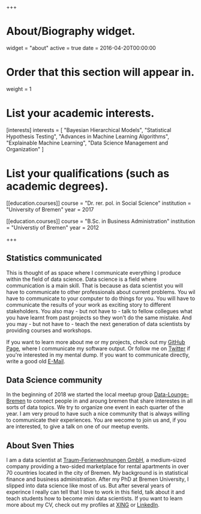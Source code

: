 +++
# About/Biography widget.
widget = "about"
active = true
date = 2016-04-20T00:00:00

# Order that this section will appear in.
weight = 1

# List your academic interests.
[interests]
  interests = [
    "Bayesian Hierarchical Models",
    "Statistical Hypothesis Testing",
    "Advances in Machine Learning Algorithms",
    "Explainable Machine Learning",
    "Data Science Management and Organization"
  ]

# List your qualifications (such as academic degrees).
[[education.courses]]
  course = "Dr. rer. pol. in Social Science"
  institution = "University of Bremen"
  year = 2017

[[education.courses]]
  course = "B.Sc. in Business Administration"
  institution = "Universtiy of Bremen"
  year = 2012
 
+++

## Statistics communicated

This is thought of as space where I communicate everything I produce within the field of data science. Data science is a field where communication is a main skill. That is because as data scientist you will have to communicate to other professionals about current problems. You wil have to communicate to your computer to do things for you. You will have to communicate the results of your work as exciting story to different stakeholders. You also may - but not have to - talk to fellow collegues what you have learnt from past projects so they won't do the same mistake. And you may - but not have to - teach the next generation of data scientists by providing courses and workshops. 

If you want to learn more about me or my projects, check out my [GitHub Page](https://github.com/ThiesDS), where I communicate my software output. Or follow me on [Twitter](https://twitter.com/Thies_DS) if you're interested in my mental dump. If you want to communicate directly, write a good old [E-Mail](mailto:thies@traum-ferienwohnungen.de).

## Data Science community

In the beginning of 2018 we started the local meetup group [Data-Lounge-Bremen](https://www.meetup.com/de-DE/Data-Lounge-Bremen/) to connect people in and aroung bremen that share interestes in all sorts of data topics. We try to organize one event in each quarter of the year. I am very proud to have such a nice community that is always willing to communicate their experiences. You are wecome to join us and, if you are interested, to give a talk on one of our meetup events.

## About Sven Thies

 I am a data scientist at [Traum-Ferienwohnungen GmbH](https://www.traum-ferienwohnungen.de/), a medium-sized company providing a two-sided marketplace for rental apartments in over 70 countries located in the city of Bremen. My background is in statistical finance and business administration. After my PhD at Bremen University, I slipped into data science like most of us. But after several years of experince I really can tell that I love to work in this field, talk about it and teach students how to become mini data scientists. If you want to learn more about my CV, check out my profiles at [XING](https://www.xing.com/profile/Sven_Thies/cv?sc_o=mxb_p) or [LinkedIn](https://www.linkedin.com/in/sven-thies-7a171b4b/). 